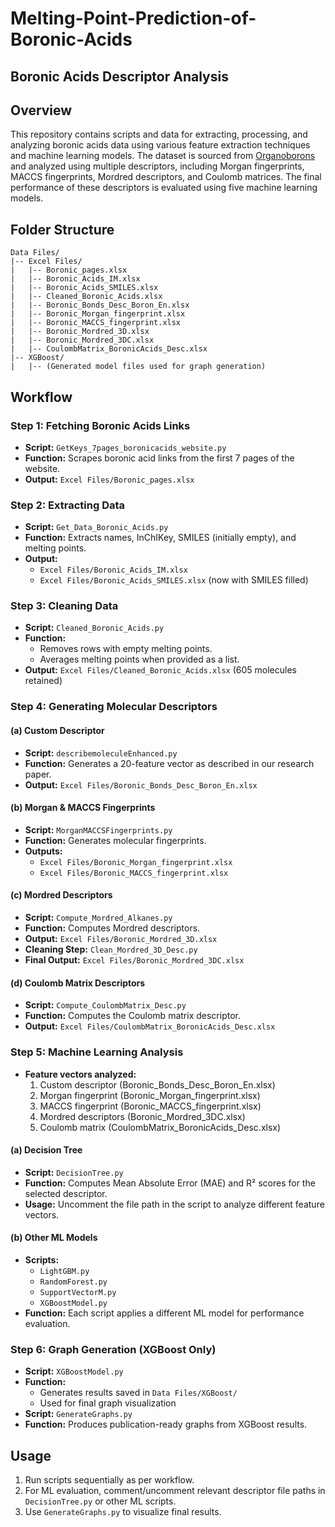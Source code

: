 # Melting-Point-Prediction-of-Boronic-Acids

## Boronic Acids Descriptor Analysis

## Overview

This repository contains scripts and data for extracting, processing, and analyzing boronic acids data using various feature extraction techniques and machine learning models. The dataset is sourced from [Organoborons](https://organoborons.com/boronic-acids/page-1.html) and analyzed using multiple descriptors, including Morgan fingerprints, MACCS fingerprints, Mordred descriptors, and Coulomb matrices. The final performance of these descriptors is evaluated using five machine learning models.

## Folder Structure

```
Data Files/
|-- Excel Files/
|   |-- Boronic_pages.xlsx
|   |-- Boronic_Acids_IM.xlsx
|   |-- Boronic_Acids_SMILES.xlsx
|   |-- Cleaned_Boronic_Acids.xlsx
|   |-- Boronic_Bonds_Desc_Boron_En.xlsx
|   |-- Boronic_Morgan_fingerprint.xlsx
|   |-- Boronic_MACCS_fingerprint.xlsx
|   |-- Boronic_Mordred_3D.xlsx
|   |-- Boronic_Mordred_3DC.xlsx
|   |-- CoulombMatrix_BoronicAcids_Desc.xlsx
|-- XGBoost/
|   |-- (Generated model files used for graph generation)
```

## Workflow

### Step 1: Fetching Boronic Acids Links

- **Script:** `GetKeys_7pages_boronicacids_website.py`
- **Function:** Scrapes boronic acid links from the first 7 pages of the website.
- **Output:** `Excel Files/Boronic_pages.xlsx`

### Step 2: Extracting Data

- **Script:** `Get_Data_Boronic_Acids.py`
- **Function:** Extracts names, InChIKey, SMILES (initially empty), and melting points.
- **Output:**
  - `Excel Files/Boronic_Acids_IM.xlsx`
  - `Excel Files/Boronic_Acids_SMILES.xlsx` (now with SMILES filled)

### Step 3: Cleaning Data

- **Script:** `Cleaned_Boronic_Acids.py`
- **Function:**
  - Removes rows with empty melting points.
  - Averages melting points when provided as a list.
- **Output:** `Excel Files/Cleaned_Boronic_Acids.xlsx` (605 molecules retained)

### Step 4: Generating Molecular Descriptors

#### (a) Custom Descriptor

- **Script:** `describemoleculeEnhanced.py`
- **Function:** Generates a 20-feature vector as described in our research paper.
- **Output:** `Excel Files/Boronic_Bonds_Desc_Boron_En.xlsx`

#### (b) Morgan & MACCS Fingerprints

- **Script:** `MorganMACCSFingerprints.py`
- **Function:** Generates molecular fingerprints.
- **Outputs:**
  - `Excel Files/Boronic_Morgan_fingerprint.xlsx`
  - `Excel Files/Boronic_MACCS_fingerprint.xlsx`

#### (c) Mordred Descriptors

- **Script:** `Compute_Mordred_Alkanes.py`
- **Function:** Computes Mordred descriptors.
- **Output:** `Excel Files/Boronic_Mordred_3D.xlsx`
- **Cleaning Step:** `Clean_Mordred_3D_Desc.py`
- **Final Output:** `Excel Files/Boronic_Mordred_3DC.xlsx`

#### (d) Coulomb Matrix Descriptors

- **Script:** `Compute_CoulombMatrix_Desc.py`
- **Function:** Computes the Coulomb matrix descriptor.
- **Output:** `Excel Files/CoulombMatrix_BoronicAcids_Desc.xlsx`

### Step 5: Machine Learning Analysis

- **Feature vectors analyzed:**
  1. Custom descriptor (Boronic\_Bonds\_Desc\_Boron\_En.xlsx)
  2. Morgan fingerprint (Boronic\_Morgan\_fingerprint.xlsx)
  3. MACCS fingerprint (Boronic\_MACCS\_fingerprint.xlsx)
  4. Mordred descriptors (Boronic\_Mordred\_3DC.xlsx)
  5. Coulomb matrix (CoulombMatrix\_BoronicAcids\_Desc.xlsx)

#### (a) Decision Tree

- **Script:** `DecisionTree.py`
- **Function:** Computes Mean Absolute Error (MAE) and R² scores for the selected descriptor.
- **Usage:** Uncomment the file path in the script to analyze different feature vectors.

#### (b) Other ML Models

- **Scripts:**
  - `LightGBM.py`
  - `RandomForest.py`
  - `SupportVectorM.py`
  - `XGBoostModel.py`
- **Function:** Each script applies a different ML model for performance evaluation.

### Step 6: Graph Generation (XGBoost Only)

- **Script:** `XGBoostModel.py`
- **Function:**
  - Generates results saved in `Data Files/XGBoost/`
  - Used for final graph visualization
- **Script:** `GenerateGraphs.py`
- **Function:** Produces publication-ready graphs from XGBoost results.

## Usage

1. Run scripts sequentially as per workflow.
2. For ML evaluation, comment/uncomment relevant descriptor file paths in `DecisionTree.py` or other ML scripts.
3. Use `GenerateGraphs.py` to visualize final results.
